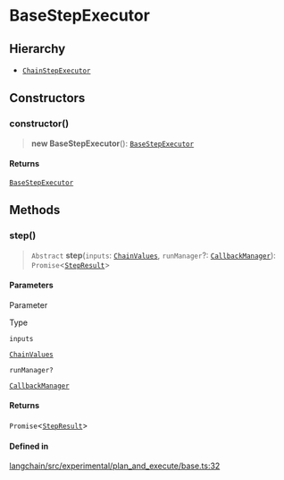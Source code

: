BaseStepExecutor
================

Hierarchy[](#hierarchy "Direct link to Hierarchy")
---------------------------------------------------

*   [`ChainStepExecutor`](/docs/api/experimental_plan_and_execute/classes/ChainStepExecutor)

Constructors[](#constructors "Direct link to Constructors")
------------------------------------------------------------

### constructor()[](#constructor "Direct link to constructor()")

> **new BaseStepExecutor**(): [`BaseStepExecutor`](/docs/api/experimental_plan_and_execute/classes/BaseStepExecutor)

#### Returns[](#returns "Direct link to Returns")

[`BaseStepExecutor`](/docs/api/experimental_plan_and_execute/classes/BaseStepExecutor)

Methods[](#methods "Direct link to Methods")
---------------------------------------------

### step()[](#step "Direct link to step()")

> `Abstract` **step**(`inputs`: [`ChainValues`](/docs/api/schema/types/ChainValues), `runManager`?: [`CallbackManager`](/docs/api/callbacks/classes/CallbackManager)): `Promise`<[`StepResult`](/docs/api/experimental_plan_and_execute/types/StepResult)\>

#### Parameters[](#parameters "Direct link to Parameters")

Parameter

Type

`inputs`

[`ChainValues`](/docs/api/schema/types/ChainValues)

`runManager?`

[`CallbackManager`](/docs/api/callbacks/classes/CallbackManager)

#### Returns[](#returns-1 "Direct link to Returns")

`Promise`<[`StepResult`](/docs/api/experimental_plan_and_execute/types/StepResult)\>

#### Defined in[](#defined-in "Direct link to Defined in")

[langchain/src/experimental/plan\_and\_execute/base.ts:32](https://github.com/hwchase17/langchainjs/blob/1c1274d/langchain/src/experimental/plan_and_execute/base.ts#L32)
